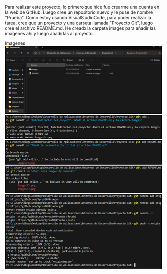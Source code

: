 Para realizar este proyecto, lo primero que hice fue crearme una cuenta en la web de GitHub.
Luego cree un repositorio nuevo y le puse de nombre "Prueba".
Como estoy usando VisualStudioCode, para poder realizar la tarea, cree que un proyecto y una carpeta llamada "Proyecto Git", luego cree el archivo README.md.
He creado la carpeta images para añadir las imagenes ahi y luego añadirlas al proyecto.

Imagenes
![Carpeta Proyecto](/images/1.png)
![Comandos](/images/2.png)
![Comandos](/images/3.png)
![Comandos](/images/4.png)
![Comandos](/images/5.png)